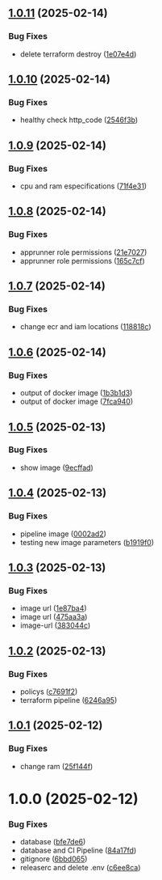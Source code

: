## [1.0.11](https://github.com/dadagss/CI-CD-Project/compare/v1.0.10...v1.0.11) (2025-02-14)


### Bug Fixes

* delete terraform destroy ([1e07e4d](https://github.com/dadagss/CI-CD-Project/commit/1e07e4d7f69039668158ad07ea5f0b9ec6578879))

## [1.0.10](https://github.com/dadagss/CI-CD-Project/compare/v1.0.9...v1.0.10) (2025-02-14)


### Bug Fixes

* healthy check http_code ([2546f3b](https://github.com/dadagss/CI-CD-Project/commit/2546f3bec22c3572f1a8124d67393dc52630df81))

## [1.0.9](https://github.com/dadagss/CI-CD-Project/compare/v1.0.8...v1.0.9) (2025-02-14)


### Bug Fixes

* cpu and ram especifications ([71f4e31](https://github.com/dadagss/CI-CD-Project/commit/71f4e318679fbf4639da5cc44925e5b21ad0aac2))

## [1.0.8](https://github.com/dadagss/CI-CD-Project/compare/v1.0.7...v1.0.8) (2025-02-14)


### Bug Fixes

* apprunner role permissions ([21e7027](https://github.com/dadagss/CI-CD-Project/commit/21e702786535fb57475e91bd379c32751a381165))
* apprunner role permissions ([165c7cf](https://github.com/dadagss/CI-CD-Project/commit/165c7cf998f85c0b5f5ff0d6eb5226eff6ab264d))

## [1.0.7](https://github.com/dadagss/CI-CD-Project/compare/v1.0.6...v1.0.7) (2025-02-14)


### Bug Fixes

* change ecr and iam locations ([118818c](https://github.com/dadagss/CI-CD-Project/commit/118818c5bd7a1e751c150d31ce61a00e1f55550e))

## [1.0.6](https://github.com/dadagss/CI-CD-Project/compare/v1.0.5...v1.0.6) (2025-02-14)


### Bug Fixes

* output of docker image ([1b3b1d3](https://github.com/dadagss/CI-CD-Project/commit/1b3b1d39e4f1c95281b36786ee94c4e5b4f82ead))
* output of docker image ([7fca940](https://github.com/dadagss/CI-CD-Project/commit/7fca940d265c332fc55dcdde3b933a31fd326e1b))

## [1.0.5](https://github.com/dadagss/CI-CD-Project/compare/v1.0.4...v1.0.5) (2025-02-13)


### Bug Fixes

* show image ([9ecffad](https://github.com/dadagss/CI-CD-Project/commit/9ecffad828c2fb997ad6f5a729a525602c473630))

## [1.0.4](https://github.com/dadagss/CI-CD-Project/compare/v1.0.3...v1.0.4) (2025-02-13)


### Bug Fixes

* pipeline image ([0002ad2](https://github.com/dadagss/CI-CD-Project/commit/0002ad2219377d20a7f31eb68049f64100fb50ee))
* testing new image parameters ([b1919f0](https://github.com/dadagss/CI-CD-Project/commit/b1919f0799b5d5eb868ac0d3517919d8dfb7545f))

## [1.0.3](https://github.com/dadagss/CI-CD-Project/compare/v1.0.2...v1.0.3) (2025-02-13)


### Bug Fixes

* image url ([1e87ba4](https://github.com/dadagss/CI-CD-Project/commit/1e87ba43bd4db3343c1ecf670965f43eb15b5165))
* image url ([475aa3a](https://github.com/dadagss/CI-CD-Project/commit/475aa3a3eea5cf2abb54d9da179995f32f348b2a))
* image-url ([383044c](https://github.com/dadagss/CI-CD-Project/commit/383044c8e9e1568fc47120d6878365691dd8186b))

## [1.0.2](https://github.com/dadagss/CI-CD-Project/compare/v1.0.1...v1.0.2) (2025-02-13)


### Bug Fixes

* policys ([c7691f2](https://github.com/dadagss/CI-CD-Project/commit/c7691f2e618aa92c04e03d2eb31fca63dfbc7d84))
* terraform pipeline ([6246a95](https://github.com/dadagss/CI-CD-Project/commit/6246a952e11e2f3c6e1832420e2235f6b8bfc135))

## [1.0.1](https://github.com/dadagss/CI-CD-Project/compare/v1.0.0...v1.0.1) (2025-02-12)


### Bug Fixes

* change ram ([25f144f](https://github.com/dadagss/CI-CD-Project/commit/25f144f6efc88148f3342a40ab71f1305c007be3))

# 1.0.0 (2025-02-12)


### Bug Fixes

* database ([bfe7de6](https://github.com/dadagss/CI-CD-Project/commit/bfe7de6adb49a8c93660cabff6864469e461ef56))
* database and CI Pipeline ([84a17fd](https://github.com/dadagss/CI-CD-Project/commit/84a17fd508de531529ffebc2f86596ae808717b3))
* gitignore ([6bbd065](https://github.com/dadagss/CI-CD-Project/commit/6bbd0657c085254d40d6be9f0c51037febb5d26a))
* releaserc and delete .env ([c6ee8ca](https://github.com/dadagss/CI-CD-Project/commit/c6ee8cae0e45542f432e20bac634b106b4ee09cc))
